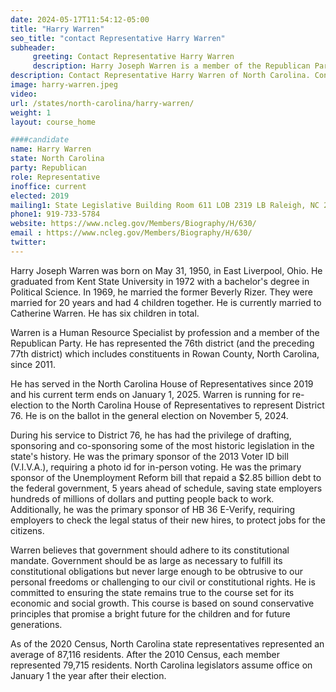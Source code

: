 ```yaml
---
date: 2024-05-17T11:54:12-05:00
title: "Harry Warren"
seo_title: "contact Representative Harry Warren"
subheader:
     greeting: Contact Representative Harry Warren
     description: Harry Joseph Warren is a member of the Republican Party. He has represented the 76th district which includes constituents in Rowan County, North Carolina, since 2011.
description: Contact Representative Harry Warren of North Carolina. Contact information for Harry Warren includes email address, phone number, and mailing address.
image: harry-warren.jpeg
video:
url: /states/north-carolina/harry-warren/
weight: 1
layout: course_home

####candidate
name: Harry Warren
state: North Carolina
party: Republican
role: Representative
inoffice: current
elected: 2019
mailing1: State Legislative Building Room 611 LOB 2319 LB Raleigh, NC 27601-1096
phone1: 919-733-5784
website: https://www.ncleg.gov/Members/Biography/H/630/
email : https://www.ncleg.gov/Members/Biography/H/630/
twitter:
---
```

Harry Joseph Warren was born on May 31, 1950, in East Liverpool, Ohio. He graduated from Kent State University in 1972 with a bachelor's degree in Political Science. In 1969, he married the former Beverly Rizer. They were married for 20 years and had 4 children together. He is currently married to Catherine Warren. He has six children in total.

Warren is a Human Resource Specialist by profession and a member of the Republican Party. He has represented the 76th district (and the preceding 77th district) which includes constituents in Rowan County, North Carolina, since 2011.

He has served in the North Carolina House of Representatives since 2019 and his current term ends on January 1, 2025. Warren is running for re-election to the North Carolina House of Representatives to represent District 76. He is on the ballot in the general election on November 5, 2024.

During his service to District 76, he has had the privilege of drafting, sponsoring and co-sponsoring some of the most historic legislation in the state's history. He was the primary sponsor of the 2013 Voter ID bill (V.I.V.A.), requiring a photo id for in-person voting. He was the primary sponsor of the Unemployment Reform bill that repaid a $2.85 billion debt to the federal government, 5 years ahead of schedule, saving state employers hundreds of millions of dollars and putting people back to work. Additionally, he was the primary sponsor of HB 36 E-Verify, requiring employers to check the legal status of their new hires, to protect jobs for the citizens.

Warren believes that government should adhere to its constitutional mandate. Government should be as large as necessary to fulfill its constitutional obligations but never large enough to be obtrusive to our personal freedoms or challenging to our civil or constitutional rights. He is committed to ensuring the state remains true to the course set for its economic and social growth. This course is based on sound conservative principles that promise a bright future for the children and for future generations.

As of the 2020 Census, North Carolina state representatives represented an average of 87,116 residents. After the 2010 Census, each member represented 79,715 residents. North Carolina legislators assume office on January 1 the year after their election.
